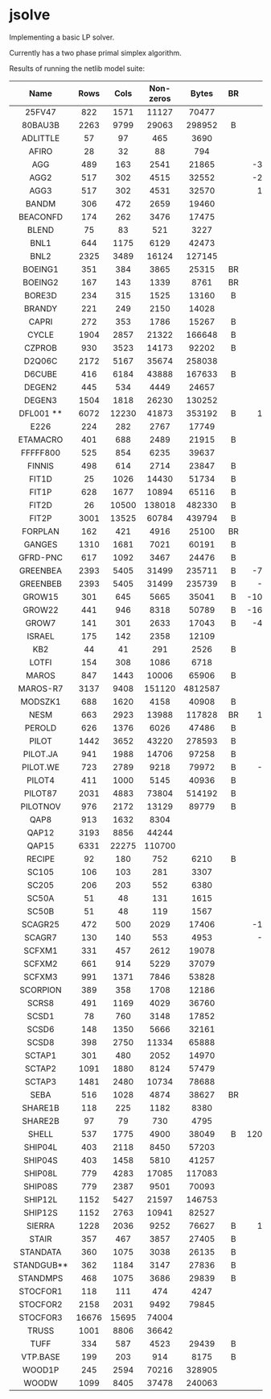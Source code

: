 # jsolve

Implementing a basic LP solver. 

Currently has a two phase primal simplex algorithm.

Results of running the netlib model suite:

|    Name    |  Rows |  Cols | Non-zeros |  Bytes  | BR |       Optimal | jsolve Result | Iterations |
|:----------:|:-----:|:-----:|:---------:|:-------:|:--:|--------------:|--------------:|-----------:|
| 25FV47     | 822   | 1571  | 11127     | 70477   |    |       5501.85 |   error div 0 |       >500 |
| 80BAU3B    | 2263  | 9799  | 29063     | 298952  | B  |     987232.16 |     mps error |            |
| ADLITTLE   | 57    | 97    | 465       | 3690    |    |     225494.96 |     225494.96 |        159 |
| AFIRO      | 28    | 32    | 88        | 794     |    |       -464.75 |       -464.75 |         17 |
| AGG        | 489   | 163   | 2541      | 21865   |    |  -35991767.29 |  -35991767.29 |        133 |
| AGG2       | 517   | 302   | 4515      | 32552   |    |  -20239252.36 |  -20239252.36 |        160 |
| AGG3       | 517   | 302   | 4531      | 32570   |    |   10312115.94 |   10312115.94 |        173 |
| BANDM      | 306   | 472   | 2659      | 19460   |    |       -158.63 |       -158.63 |       1066 |
| BEACONFD   | 174   | 262   | 3476      | 17475   |    |      33592.49 |     incorrect |        238 |
| BLEND      | 75    | 83    | 521       | 3227    |    |        -30.81 |        -30.81 |        185 |
| BNL1       | 644   | 1175  | 6129      | 42473   |    |       1977.63 |   error div 0 |            |
| BNL2       | 2325  | 3489  | 16124     | 127145  |    |       1811.24 |   error div 0 |            |
| BOEING1    | 351   | 384   | 3865      | 25315   | BR |       -335.21 |     mps error |            |
| BOEING2    | 167   | 143   | 1339      | 8761    | BR |       -315.02 |     mps error |            |
| BORE3D     | 234   | 315   | 1525      | 13160   | B  |       1373.08 |     unbounded |            |
| BRANDY     | 221   | 249   | 2150      | 14028   |    |       1518.51 |       1518.51 |        590 |
| CAPRI      | 272   | 353   | 1786      | 15267   | B  |       2690.01 |     mps error |            |
| CYCLE      | 1904  | 2857  | 21322     | 166648  | B  |         -5.23 |     mps error |            |
| CZPROB     | 930   | 3523  | 14173     | 92202   | B  |    2185196.70 |    2185196.70 |       6756 |
| D2Q06C     | 2172  | 5167  | 35674     | 258038  |    |     122784.24 |   error div 0 |       >500 |
| D6CUBE     | 416   | 6184  | 43888     | 167633  | B  |        315.49 |       timeout |     >10000 |
| DEGEN2     | 445   | 534   | 4449      | 24657   |    |      -1435.18 |       timeout |     >10000 | 
| DEGEN3     | 1504  | 1818  | 26230     | 130252  |    |       -987.29 |       timeout |     >10000 |
| DFL001 **  | 6072  | 12230 | 41873     | 353192  | B  |   11266400.00 |     mps error |            |
| E226       | 224   | 282   | 2767      | 17749   |    |        -18.75 |     mps error |            |
| ETAMACRO   | 401   | 688   | 2489      | 21915   | B  |       -755.72 |       -755.72 |       1370 |
| FFFFF800   | 525   | 854   | 6235      | 39637   |    |     555679.61 |   error div 0 |       >500 |
| FINNIS     | 498   | 614   | 2714      | 23847   | B  |     172790.97 |     172791.07 |       1892 |
| FIT1D      | 25    | 1026  | 14430     | 51734   | B  |      -9146.38 |      -9146.38 |       1333 |
| FIT1P      | 628   | 1677  | 10894     | 65116   | B  |       9146.38 |       9146.38 |       2467 |
| FIT2D      | 26    | 10500 | 138018    | 482330  | B  |     -68464.29 |       timeout |       >500 |
| FIT2P      | 3001  | 13525 | 60784     | 439794  | B  |      68464.29 |       timeout |       >500 |
| FORPLAN    | 162   | 421   | 4916      | 25100   | BR |       -664.22 |         error |            |
| GANGES     | 1310  | 1681  | 7021      | 60191   | B  |    -109586.36 |       timeout |       >500 |
| GFRD-PNC   | 617   | 1092  | 3467      | 24476   | B  |    6902236.00 |         error |            |
| GREENBEA   | 2393  | 5405  | 31499     | 235711  | B  |  -72462405.91 |         error |            |
| GREENBEB   | 2393  | 5405  | 31499     | 235739  | B  |   -4302147.61 |         error |            |
| GROW15     | 301   | 645   | 5665      | 35041   | B  | -106870941.29 |         error |            |
| GROW22     | 441   | 946   | 8318      | 50789   | B  | -160834336.48 |         error |            |
| GROW7      | 141   | 301   | 2633      | 17043   | B  |  -47787811.82 |         error |            |
| ISRAEL     | 175   | 142   | 2358      | 12109   |    |    -896644.82 |    -896644.82 |        361 |
| KB2        | 44    | 41    | 291       | 2526    | B  |      -1749.90 |      -1749.90 |        144 |
| LOTFI      | 154   | 308   | 1086      | 6718    |    |        -25.26 |        -25.26 |        308 |
| MAROS      | 847   | 1443  | 10006     | 65906   | B  |     -58063.74 |               |            |
| MAROS-R7   | 3137  | 9408  | 151120    | 4812587 |    |    1497185.17 |               |            |
| MODSZK1    | 688   | 1620  | 4158      | 40908   | B  |        320.62 |               |            |
| NESM       | 663   | 2923  | 13988     | 117828  | BR |   14076073.04 |               |            |
| PEROLD     | 626   | 1376  | 6026      | 47486   | B  |      -9380.76 |               |            |
| PILOT      | 1442  | 3652  | 43220     | 278593  | B  |       -557.40 |               |            |
| PILOT.JA   | 941   | 1988  | 14706     | 97258   | B  |      -6113.13 |               |            |
| PILOT.WE   | 723   | 2789  | 9218      | 79972   | B  |   -2720102.74 |               |            |
| PILOT4     | 411   | 1000  | 5145      | 40936   | B  |      -2581.14 |               |            |
| PILOT87    | 2031  | 4883  | 73804     | 514192  | B  |        301.71 |               |            |
| PILOTNOV   | 976   | 2172  | 13129     | 89779   | B  |      -4497.28 |       timeout |       >500 |
| QAP8       | 913   | 1632  | 8304      |         |    |        203.50 |               |            |
| QAP12      | 3193  | 8856  | 44244     |         |    |        522.89 |               |            |
| QAP15      | 6331  | 22275 | 110700    |         |    |       1040.99 |               |            |
| RECIPE     | 92    | 180   | 752       | 6210    | B  |       -266.62 |       -266.62 |       108  |
| SC105      | 106   | 103   | 281       | 3307    |    |        -52.20 |        -52.20 |       115  |
| SC205      | 206   | 203   | 552       | 6380    |    |        -52.20 |               |            |
| SC50A      | 51    | 48    | 131       | 1615    |    |        -64.58 |        -64.58 |         53 |
| SC50B      | 51    | 48    | 119       | 1567    |    |        -70.00 |        -70.00 |         59 |
| SCAGR25    | 472   | 500   | 2029      | 17406   |    |  -14753433.06 |       timeout |       >500 |
| SCAGR7     | 130   | 140   | 553       | 4953    |    |   -2331389.25 |   -2331389.82 |        235 |
| SCFXM1     | 331   | 457   | 2612      | 19078   |    |      18416.76 |       timeout |       >500 |
| SCFXM2     | 661   | 914   | 5229      | 37079   |    |      36660.26 |       timeout |       >500 |
| SCFXM3     | 991   | 1371  | 7846      | 53828   |    |      54901.25 |       timeout |       >500 |
| SCORPION   | 389   | 358   | 1708      | 12186   |    |       1878.12 |       1878.12 |        625 |
| SCRS8      | 491   | 1169  | 4029      | 36760   |    |        904.30 |       timeout |       >500 |
| SCSD1      | 78    | 760   | 3148      | 17852   |    |          8.67 |         error |            |
| SCSD6      | 148   | 1350  | 5666      | 32161   |    |         50.50 |       timeout |       >500 |
| SCSD8      | 398   | 2750  | 11334     | 65888   |    |        905.00 |       timeout |       >500 |
| SCTAP1     | 301   | 480   | 2052      | 14970   |    |       1412.25 |       1412.25 |        450 |
| SCTAP2     | 1091  | 1880  | 8124      | 57479   |    |       1724.81 |       timeout |       >500 |
| SCTAP3     | 1481  | 2480  | 10734     | 78688   |    |       1424.00 |       timeout |       >500 |
| SEBA       | 516   | 1028  | 4874      | 38627   | BR |      15711.60 |       timeout |       >500 |
| SHARE1B    | 118   | 225   | 1182      | 8380    |    |     -76589.32 |     unbounded |            |
| SHARE2B    | 97    | 79    | 730       | 4795    |    |       -415.73 |     unbounded |            |
| SHELL      | 537   | 1775  | 4900      | 38049   | B  | 1208825346.00 |       timeout |       >500 |
| SHIP04L    | 403   | 2118  | 8450      | 57203   |    |    1793324.54 |       timeout |       >500 |
| SHIP04S    | 403   | 1458  | 5810      | 41257   |    |    1798714.70 |       timeout |       >500 |
| SHIP08L    | 779   | 4283  | 17085     | 117083  |    |    1909055.21 |       timeout |       >500 |
| SHIP08S    | 779   | 2387  | 9501      | 70093   |    |    1920098.21 |       timeout |       >500 |
| SHIP12L    | 1152  | 5427  | 21597     | 146753  |    |    1470187.92 |       timeout |       >500 |
| SHIP12S    | 1152  | 2763  | 10941     | 82527   |    |    1489236.13 |       timeout |       >500 | 
| SIERRA     | 1228  | 2036  | 9252      | 76627   | B  |   15394362.18 |         error |            |
| STAIR      | 357   | 467   | 3857      | 27405   | B  |       -251.27 |         error |            |
| STANDATA   | 360   | 1075  | 3038      | 26135   | B  |       1257.70 |       1257.70 |        106 |
| STANDGUB** | 362   | 1184  | 3147      | 27836   | B  |               |       1257.70 |        106 |
| STANDMPS   | 468   | 1075  | 3686      | 29839   | B  |       1406.02 |       timeout |       >500 |
| STOCFOR1   | 118   | 111   | 474       | 4247    |    |     -41131.98 |     -41131.98 |        136 |
| STOCFOR2   | 2158  | 2031  | 9492      | 79845   |    |     -39024.41 |       timeout |       >500 |
| STOCFOR3   | 16676 | 15695 | 74004     |         |    |     -39976.66 |               |            |
| TRUSS      | 1001  | 8806  | 36642     |         |    |     458815.85 |               |            |
| TUFF       | 334   | 587   | 4523      | 29439   | B  |          0.29 |         error |            |
| VTP.BASE   | 199   | 203   | 914       | 8175    | B  |     129831.46 |               |            |
| WOOD1P     | 245   | 2594  | 70216     | 328905  |    |          1.44 |       timeout |       >500 |
| WOODW      | 1099  | 8405  | 37478     | 240063  |    |          1.30 |       timeout |       >500 |